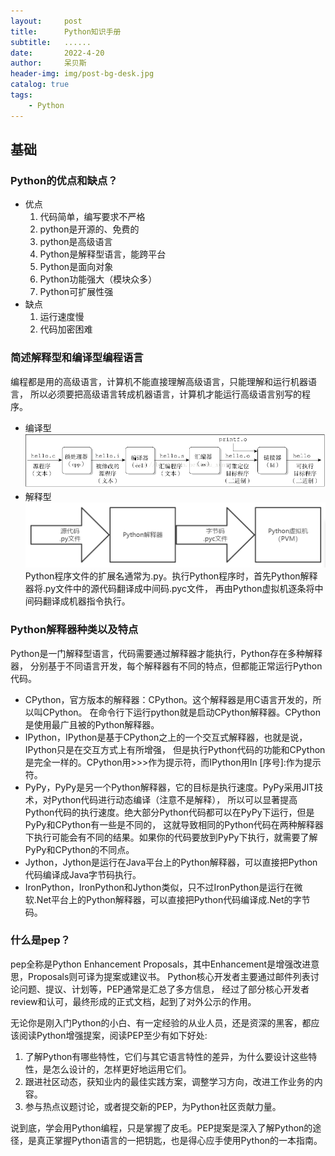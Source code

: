 ```yaml
---
layout:     post
title:      Python知识手册
subtitle:   ......
date:       2022-4-20
author:     呆贝斯
header-img: img/post-bg-desk.jpg
catalog: true
tags:
    - Python
---
```

## 基础
### Python的优点和缺点？
+ 优点
    1. 代码简单，编写要求不严格
    2. python是开源的、免费的
    3. python是高级语言
    4. Python是解释型语言，能跨平台
    5. Python是面向对象
    6. Python功能强大（模块众多）
    7. Python可扩展性强
+ 缺点
    1. 运行速度慢
    2. 代码加密困难
### 简述解释型和编译型编程语言
编程都是用的高级语言，计算机不能直接理解高级语言，只能理解和运行机器语言，
所以必须要把高级语言转成机器语言，计算机才能运行高级语言别写的程序。
+ 编译型
![](/img/compile.png)
+ 解释型
![](/img/explain.png)
Python程序文件的扩展名通常为.py。执行Python程序时，首先Python解释器将.py文件中的源代码翻译成中间码.pyc文件，
再由Python虚拟机逐条将中间码翻译成机器指令执行。
### Python解释器种类以及特点
Python是一门解释型语言，代码需要通过解释器才能执行，Python存在多种解释器，
分别基于不同语言开发，每个解释器有不同的特点，但都能正常运行Python代码。
+ CPython，官方版本的解释器：CPython。这个解释器是用C语言开发的，所以叫CPython。
在命令行下运行python就是启动CPython解释器。CPython是使用最广且被的Python解释器。
+ IPython，IPython是基于CPython之上的一个交互式解释器，也就是说，IPython只是在交互方式上有所增强，
但是执行Python代码的功能和CPython是完全一样的。CPython用>>>作为提示符，而IPython用In [序号]:作为提示符。
+ PyPy，PyPy是另一个Python解释器，它的目标是执行速度。PyPy采用JIT技术，对Python代码进行动态编译（注意不是解释），
所以可以显著提高Python代码的执行速度。绝大部分Python代码都可以在PyPy下运行，但是PyPy和CPython有一些是不同的，
这就导致相同的Python代码在两种解释器下执行可能会有不同的结果。如果你的代码要放到PyPy下执行，就需要了解PyPy和CPython的不同点。
+ Jython，Jython是运行在Java平台上的Python解释器，可以直接把Python代码编译成Java字节码执行。
+ IronPython，IronPython和Jython类似，只不过IronPython是运行在微软.Net平台上的Python解释器，可以直接把Python代码编译成.Net的字节码。
### 什么是pep？
pep全称是Python Enhancement Proposals，其中Enhancement是增强改进意思，Proposals则可译为提案或建议书。
Python核心开发者主要通过邮件列表讨论问题、提议、计划等，PEP通常是汇总了多方信息，
经过了部分核心开发者review和认可，最终形成的正式文档，起到了对外公示的作用。

无论你是刚入门Python的小白、有一定经验的从业人员，还是资深的黑客，都应该阅读Python增强提案，阅读PEP至少有如下好处:
1. 了解Python有哪些特性，它们与其它语言特性的差异，为什么要设计这些特性，是怎么设计的，怎样更好地运用它们。
2. 跟进社区动态，获知业内的最佳实践方案，调整学习方向，改进工作业务的内容。
3. 参与热点议题讨论，或者提交新的PEP，为Python社区贡献力量。

说到底，学会用Python编程，只是掌握了皮毛。PEP提案是深入了解Python的途径，是真正掌握Python语言的一把钥匙，也是得心应手使用Python的一本指南。

